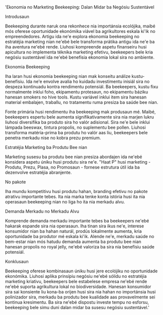 'Ekonomia no Marketing Beekeeping: Dalan Midar ba Negósiu Sustentável

Introdusaun

Beekeeping durante naruk ona rekonhece nia importánsia ecolójika, maibé mós oferese oportunidade ekonómika viável ba agrikultores eskala ki'ik no empreendedores. Artigu ida ne'e explora ekonomia beekeeping no estratéjia marketing nian ne'ebé bele transforma prátika antigu ida ne'e ba iha aventura ne'ebé rende. Liuhosi kompreende aspetu finanseiru husi apicultura no implementa téknika marketing efetivu, beekeepers bele kria negósiu sustentável ida ne'ebé benefisia ekonomia lokal sira no ambiente.

Ekonomia Beekeeping

Iha laran husi ekonomia beekeeping nian mak konseitu análize kustu-benefísiu. Ida ne'e envolve avalia ho kuidadu investimentu inisiál sira no despeza kontinuadu kontra rendimentu potensiál. Ba beekeepers, kustu fixu normalmente inklui foho, ekipamentu protesaun, no ekipamentu báziku hanesan smokers no hive tools. Kustu variável inklui item sira hanesan material embalajen, traballu, no tratamentu ruma presiza ba saúde bee nian.

Fonte primária husi rendimentu iha beekeeping mak produsaun mé. Maibé, beekeepers espertu bele aumenta signifikativamente sira nia marjen lukru liuhosi diversifika ba produto sira ho valór adisional. Sira ne'e bele inklui lámpada beeswax, tintura propolis, no suplementu bee pollen. Liuhosi transforma matéria-prima ba produtu ho valór aas liu, beekeepers bele penetra merkadu nise no kobra prezu premium.

Estratéjia Marketing ba Produtu Bee nian

Marketing susesu ba produtu bee nian presiza abordajen ida ne'ebé konsidera aspetu úniku husi produtu sira ne'e. "Haat P" husi marketing - Produtu, Prezu, Plasa, no Promosaun - fornese estrutura útil ida ba dezenvolve estratéjia abranjente.

No pakote

Iha mundu kompetitivu husi produtu hahan, branding efetivu no pakote atrativu importante tebes. Ita nia marka tenke konta istória husi ita nia operasaun beekeeping nian no liga ho ita nia merkadu alvu.

Demanda Merkadu no Merkadu Alvu

Komprende demanda merkadu importante tebes ba beekeepers ne'ebé hakarak espande sira nia operasaun. Iha tinan sira ikus ne'e, interese konsumidor nian ba hahan naturál, prodús lokalmente aumenta, kria oportunidade ba produtor mé eskala ki'ik. Alende ne'e, merkadu saúde no bem-estar nian mós hatudu demanda aumenta ba produtu bee nian hanesan propolis no royal jelly, ne'ebé valoriza ba sira nia benefísiu saúde potensiál.

Konklusaun

Beekeeping oferese kombinasaun úniku husi jere ecolójiku no oportunidade ekonómika. Liuhosi aplika prinsípiu negósiu ne'ebé sólidu no estratéjia marketing kriativu, beekeepers bele estabelese empresa ne'ebé rende ne'ebé suporta agrikultura lokal no biodiversidade. Hanesan konsumidor sira sai konsiente liu kona-ba orijen husi sira nia hahan no importánsia husi polinizador sira, merkadu ba produtu bee kualidade aas provavelmente sei kontinua kresimentu. Ba sira ne'ebé dispostu investe tempu no esforsu, beekeeping bele simu duni dalan midar ba susesu negósiu sustentável.'